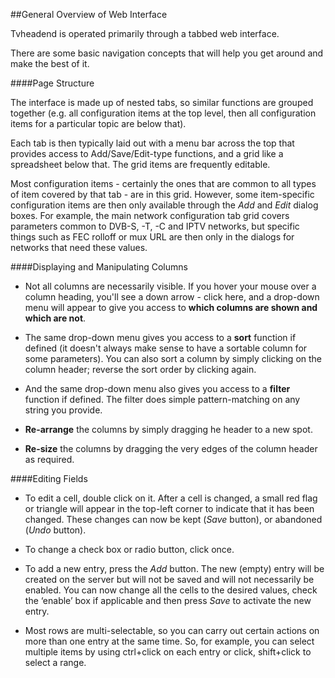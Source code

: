 ##General Overview of Web Interface

Tvheadend is operated primarily through a tabbed web interface. 

There are some basic navigation concepts that will help you get around and
make the best of it.

####Page Structure

The interface is made up of nested tabs, so similar functions are grouped
together (e.g. all configuration items at the top level, then all configuration
items for a particular topic are below that).

Each tab is then typically laid out with a menu bar across the top that
provides access to Add/Save/Edit-type functions, and a grid like a spreadsheet
below that. The grid items are frequently editable.

Most configuration items - certainly the ones that are common to all types
of item covered by that tab - are in this grid. However, some item-specific
configuration items are then only available through the *Add* and *Edit*
dialog boxes. For example, the main network configuration tab grid covers
parameters common to DVB-S, -T, -C and IPTV networks, but specific things
such as FEC rolloff or mux URL are then only in the dialogs for networks
that need these values.

####Displaying and Manipulating Columns

* Not all columns are necessarily visible. If you hover your mouse over a
  column heading, you'll see a down arrow - click here, and a drop-down menu
  will appear to give you access to **which columns are shown and which are not**.
  
* The same drop-down menu gives you access to a **sort** function if defined
  (it doesn't always make sense to have a sortable column for some parameters).
  You can also sort a column by simply clicking on the column header; reverse
  the sort order by clicking again.

* And the same drop-down menu also gives you access to a **filter** function
  if defined. The filter does simple pattern-matching on any string you
  provide.
  
* **Re-arrange** the columns by simply dragging he header to a new spot.

* **Re-size** the columns by dragging the very edges of the column header as
  required. 
  
####Editing Fields

* To edit a cell, double click on it. After a cell is changed, a small red
  flag or triangle will appear in the top-left corner to indicate that it
  has been changed. These changes can now be kept (*Save* button), or
  abandoned (*Undo* button).
  
* To change a check box or radio button, click once.

* To add a new entry, press the *Add* button. The new (empty) entry will
  be created on the server but will not be saved and will not necessarily
  be enabled. You can now change all the cells to the desired values, check
  the ‘enable’ box if applicable and then press *Save* to activate the new
  entry.

* Most rows are multi-selectable, so you can carry out certain actions on
  more than one entry at the same time. So, for example, you can select
  multiple items by using ctrl+click on each
  entry or click, shift+click to select a range.
